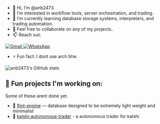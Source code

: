 - 👋 Hi, I’m @anb2473
- 👀 I’m interested in workflow tools, server orchestration, and trading.
- 🌱 I’m currently learning database storage systems, interpreters, and trading automation.
- 💞️ Feel free to collaborate on any of my projects..
- 📫 Reach out:

<p align="left">
  <a href="mailto:austinnabilblass@gmail.com" target="_blank">
    <img alt="Gmail" src="https://img.shields.io/badge/Gmail-D14836?style=for-the-badge&logo=gmail&logoColor=white" />
  </a>
  <a href="https://wa.me/12024001681" target="_blank">
    <img alt="WhatsApp" src="https://img.shields.io/badge/WhatsApp-25D366?style=for-the-badge&logo=whatsapp&logoColor=white" />
  </a>
</p>

- ⚡ Fun fact: I dont use arch btw.

![anb2473's GitHub stats](https://github-readme-stats.vercel.app/api?username=anb2473&show_icons=true&hide_title=true&hide_rank=true&hide=prs&theme=default)

## 🧩 Fun projects I'm working on:

Some of these arent done yet.

- 💾 [flint-engine](https://github.com/anb2473/flint-engine) — database designed to be extremely light weight and minimalist
- 🤖 [kalshi-autonomous-trader](https://github.com/anb2473/kalshi-autonomous-trader) - a autonomous trader for kalshi

